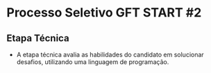 # Processo Seletivo GFT START #2

## Etapa Técnica

* A etapa técnica avalia as habilidades do candidato em solucionar desafios, utilizando uma linguagem de programação. 
